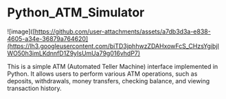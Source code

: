 # Python_ATM_Simulator
![image]([https://github.com/user-attachments/assets/a7db3d3a-e838-4605-a34e-36879a764620](https://lh3.googleusercontent.com/biTD3jphhwzZDAHxowFcS_CHzsYgibjIWO50h3imLKdnnfD1Z9yIsUmUa79g016vhdP7)

This is a simple ATM (Automated Teller Machine) interface implemented in Python. It allows users to perform various ATM operations, such as deposits, withdrawals, money transfers, checking balance, and viewing transaction history.
